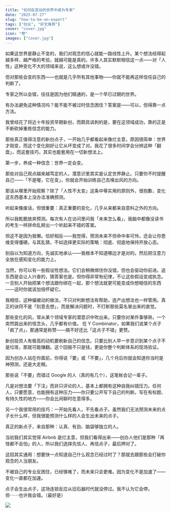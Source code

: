 ```yaml
---
title: "如何在变动的世界中成为专家"
date: "2025-07-27"
slug: "how-to-be-an-expert"
tags: ["创业", "好文推荐"]
cover: "cover.jpg"
icon: "😎"
images: ["cover.jpg"]
---
```

如果这世界是静止不变的，我们对观念的信心就能一路线性上升。某个想法经得起越多样、越严格的考验，就越可能是真的。许多人其实默默相信这一点——对「人性」这种变化不大的领域来说，这么想或许没错。



但对那些会变的东西——也就是几乎所有其他事物——你就不能再这样信任自己的判断了。



专家之所以会错，往往是因为他们精通的，是一个早已过期的世界。



有办法避免这种情况吗？能不能不被过时信念困住？答案是——可以，但得靠一点方法。



我曾经花了将近十年投资早期新创，而颇具讽刺的是，要在这领域成功，靠的正是不断砍掉重练信念的能力。



那些真正值得注意的新创点子，一开始几乎都看起来像烂主意，原因很简单：世界才刚变，而这个变化刚好让它从坏变成了对。我花了很多时间学会分辨这种「翻盘」，而这套技巧，其实也能套用在一切新想法上。



第一步，养成一种信念：世界一定会变。



那些对自己观点越来越笃定的人，潜意识里其实是认定世界静止。只要你不时提醒自己——「不是喔，它在变」，你就会开始训练自己去嗅出风的方向。



那该从哪里开始观察？除了「人性不太变」这条中等实用的原则外，很抱歉，变化这东西基本上没办法准确预测。



听起来像废话，但很重要：真正重要的变化，几乎从来都来自意料之外的方向。



所以我乾脆放弃预测。每次有人在访问里问我「未来怎么看」，我脑中都像没读书的考生一样拼命乱掰出一个听起来不错的答案。



但这不是因为我懒。恰好相反——我觉得，预测未来不但命中率可怜，还会让你思维变得僵硬。与其乱猜，不如选择更实际的策略：彻底、彻底地保持开放心态。



别自以为知道方向，先诚实地承认——我根本不知道哪边才是对的。然后把注意力全放在感知变化的能力上。



当然，你可以有一些假设性想法。它们会稍微绑住你没错，但也会驱动你前进。追东西是会让人兴奋的，猜答案也是。但你得非常有纪律，不让这些假设变成执念。
一旦别人开始把某个想法跟你绑在一起，那个想法就更可能变成你想相信的东西——这时你就该加倍怀疑它。



我相信，这种偏被动的做法，不只对判断想法有帮助，连产出想法也一样管用。真正的诀窍不是「刻意去想」，而是解决问题时，不打断那些莫名冒出来的直觉。



那些变化的风，常从某个领域专家的潜意识中吹出来。只要你对某件事够熟，一个突然跳出来的怪念头，几乎都有价值。
在 Y Combinator，如果我们说某个点子「疯了点」，那通常是称赞——搞不好还比「这点子不错」更赞。



新创投资人有极高的动机要刷新自己的信念。只要比别人早一步意识到某个点子不是垃圾，那就可能赚翻。这个回报不只是钱，更是你整个判断体系的现场验证。



因为创办人站在你面前，你得说「要」或「不要」，几个月后你就会知道你当时是神预测，还是大走眼。



那些说「不要」而错过 Google 的人（真的有几个），这笔帐会记一辈子。



凡是对想法要「下注」而非只评论的人，基本上都拥有这种自我纠错压力。任何人，只要愿意，也能拥有这种压力——你只要公开写下自己的判断。写在有标题、有持久性的地方——你会比闲聊时在意得多。



另一个我很常用的技巧：一开始先看人，不先看点子。虽然我们无法预测未来的点子长什么样，但我很能预测什么样的人会生出未来的点子。



真正的新点子，来自那种：认真、有劲、脑袋够独立的人。



当初我们其实觉得 Airbnb 是烂主意，但我们看得出来——创办人他们是那种「再怪都不会怕」的人，所以我们选择先信人、再信点子，最后押对了。



这招其实通用：想要快一点知道自己什么观念已经过时了？那就去跟那些会打破你观念的人当朋友。



不被自己的专业反困住，已经够难了，而未来只会更难。因为变化不是加速了——变化一直都在加速。



点子会生出点子，这场连锁反应从旧石器时代就没停过。我不认为它会停。
但⋯⋯也许我会错。（最好是）




![](https://prod-files-secure.s3.us-west-2.amazonaws.com/112d0858-5090-4d34-a606-b75eb8d65fd2/46476355-9cf3-4e99-9b7a-3531bc426380/1000202064.png?X-Amz-Algorithm=AWS4-HMAC-SHA256&X-Amz-Content-Sha256=UNSIGNED-PAYLOAD&X-Amz-Credential=ASIAZI2LB466ZW6A2NMD%2F20250912%2Fus-west-2%2Fs3%2Faws4_request&X-Amz-Date=20250912T184804Z&X-Amz-Expires=3600&X-Amz-Security-Token=IQoJb3JpZ2luX2VjELv%2F%2F%2F%2F%2F%2F%2F%2F%2F%2FwEaCXVzLXdlc3QtMiJHMEUCIAcoeEDG0uZ5MjzsPHuK1AV4P3q7lQ%2F3h8Khfwl0l%2BB6AiEAs%2BM4ibuB2iXYnJskAjHBzDG%2FoDpnv%2Bhq50oPF9tCXKUq%2FwMINBAAGgw2Mzc0MjMxODM4MDUiDHwqMlSmynqKUPzFoircA35QwhpkZ9ydTPu%2BOkgZuMhvVwtnV%2B%2FMTWWZfiiqdDhvQodwOojuA%2F88bHpnkDbvIHDWRsUJOFIGvjjopZo8QcXwryoBux0UOXD06GpAHHZoo7jIYjapzBfQGFq9QeFN23HQkPwRvEXTvlAD7KWrF9o2iB2qw4R1TfVziMxAApAVKIxbq1RmBtlYGZ4ienSxkpiFpVFiUGuEQjS8nyFmcRiYyb4SFIZ3c73KnOEz0e2iCZBCx4F2H2jxM5rj4RT5dsXGoyPCTrLG5mgUYkDtII511zbQ3BNFDbe8AFTYYXXvI3W5YhJBVGQ8xgqffodVzMg%2BzTOgaZXROB%2BTAOQLPctFzKz2VOwY3d5BPPLlAquur1h8XXOOS9VsmZakrAqybiw16%2BalrhX3o5UkG%2BXuvim7mU6wDie98vUI4ZluDggmoQ1cMP4ss66dZTQTkansuX9RLRqmL8suSO02oS3RXhBD0qUxODf053pXy5H8CXlSa1sUVmwY2y3L9DnOOUpf7%2FP8j6VNIqugxQrmUPyrfg4Oe%2BLjaAficCGEpC7%2BBSYoc7m60gj9nxSqjHUhlBS4PTYUXS3GFLAN35qAkqoFWE08p0cCxVstO0lWtCT0Ew3STXqIBYgVtI3JolAVMNjMkcYGOqUB3qvkQESRjQqP9TNbRT5xyR5Am99TavyCWYuV0Naq6rFwMnuIM9PCxxZUpaCC7SHAxIW0e1P7zPzuCDc3vMYgD4Hhbi%2FyqnYP968MieJe%2FXf99kD%2FbTOb%2Fyq3w62ftC4Nbs9yvCobIMpL7gmttz9OqyR4D3D9zHY602xh6uMsFDCOLRjxsf3iDgUrinonfwLF%2B%2FmzXWFgCKShDjgQQbnMaRYNikFC&X-Amz-Signature=bdefa30e179be2acf5d170c2e06974603ab9921eb1d73697397b383974004830&X-Amz-SignedHeaders=host&x-amz-checksum-mode=ENABLED&x-id=GetObject)

